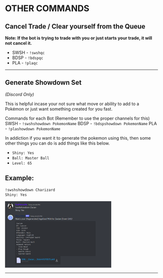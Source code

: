 # OTHER COMMANDS

## Cancel Trade / Clear yourself from the Queue

**Note: If the bot is trying to trade with you or just starts your trade, it will not cancel it.**

- SWSH - `!swshqc`
- BDSP - `!bdspqc`
- PLA - `!plaqc`

<hr>

## Generate Showdown Set

*(Discord Only)*

This is helpful incase your not sure what move or ability to add to a Pokémon or just want something created for you fast.

Commands for each Bot (Remember to use the proper channels for this)
SWSH - `!swshshowdown PokemonName`
BDSP - `!bdspshowdown PokemonName`
PLA - `!plashowdown PokemonName`

In addiction if you want it to generate the pokemon using this, then some other things you can do is add things like this below.

- `Shiny: Yes`
- `Ball: Master Ball`
- `Level: 65`

**Example:**
--------------------------
```
!swshshowdown Charizard
Shiny: Yes
```
<img src="images/showdownset.png" width="350">

<hr>